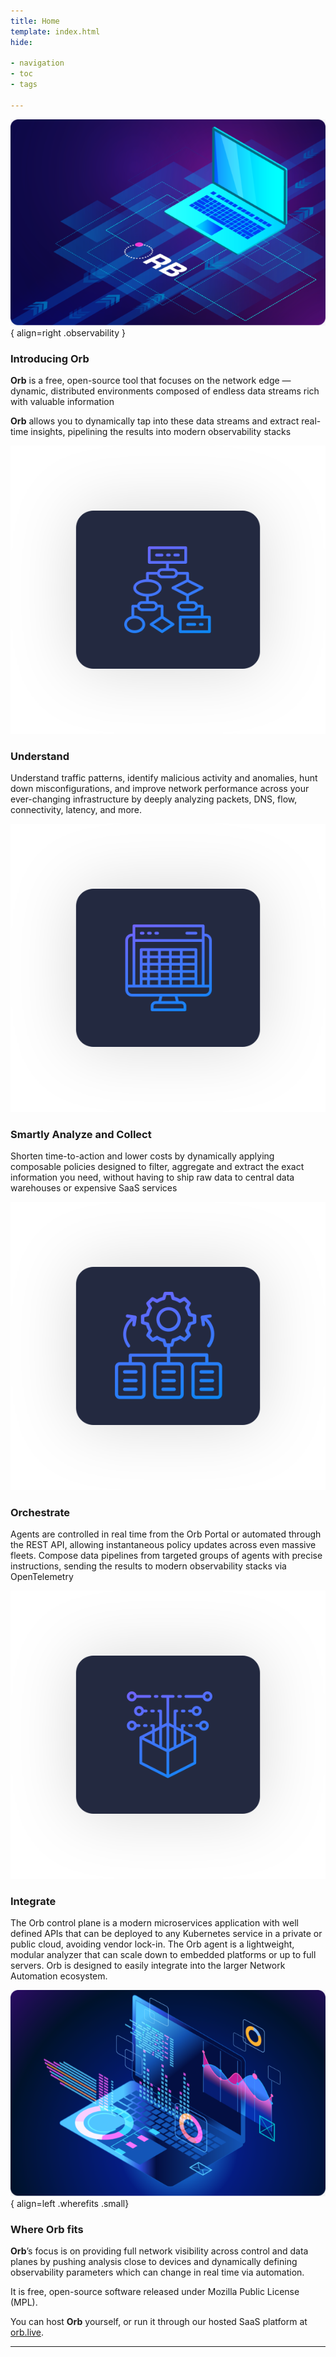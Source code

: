 ```yaml
---
title: Home
template: index.html
hide:

- navigation
- toc
- tags

---
```


![](img/01_Edge-Observability.png){ align=right .observability }
### Introducing Orb

**Orb** is a free, open-source tool that focuses on the network edge — dynamic, distributed environments composed of endless data streams rich with valuable information 

**Orb** allows you to dynamically tap into these data streams and extract real-time insights, pipelining the results into modern observability stacks 

<div class="grid orb-home-content">

<div class="orb-home-detail">
<img src="img/02_Understand.svg" class="orb-home-img"/>
<div class="md-typeset">
<h3>Understand</h3>
<p>Understand traffic patterns, identify malicious activity and anomalies, hunt down misconfigurations, and improve network performance across your ever-changing infrastructure by deeply analyzing packets, DNS, flow, connectivity, latency, and more.</p>
</div>
</div>

<div class="orb-home-detail">
<img src="img/03_Troubleshoot.svg" class="orb-home-img"/>
<div>
<h3>Smartly Analyze and Collect</h3>
<p>Shorten time-to-action and lower costs by dynamically applying composable policies designed
to filter, aggregate and extract the exact information you need, without having
to ship raw data to central data warehouses or expensive SaaS services</p>
</div>
</div>

<div class="orb-home-detail">
<img src="img/04_Orchestrate.svg" class="orb-home-img"/>
<div class="md-typeset">
<h3>Orchestrate</h3>
<p>
Agents are controlled in real time from the Orb Portal or automated through the REST API, allowing instantaneous policy updates across
even massive fleets. Compose data pipelines from targeted groups of agents with precise instructions, sending the results
to modern observability stacks via OpenTelemetry
</p>
</div>
</div>

<div class="orb-home-detail">
<img src="img/05_Integrate.svg" class="orb-home-img"/>
<div class="md-typeset">
<h3>Integrate</h3>
<p>
The Orb control plane is a modern microservices application with well defined APIs that can be deployed to any Kubernetes service in a private or public cloud, avoiding vendor lock-in. The Orb agent is a lightweight, modular analyzer that can scale down
to embedded platforms or up to full servers.
Orb is designed to easily integrate into the larger Network Automation ecosystem.
</p>
</div>
</div>
</div>

![](img/06_WhereOrbFits.png){ align=left .wherefits .small}
### Where Orb fits

**Orb**’s focus is on providing full network visibility across control and data planes by pushing analysis close to devices and dynamically defining observability parameters which can change in real time via automation.

It is free, open-source software released under Mozilla Public License (MPL). 

You can host **Orb** yourself, or run it through our hosted SaaS platform at <a href="orb.live" target="_blank">orb.live</a>.

***
